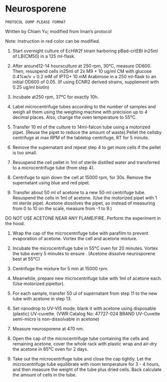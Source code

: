 # Neurosporene

`PROTOCOL DUMP PLEASE FORMAT`

Written by Chiam Yu; modified from Iman’s protocol

Note: Instruction in red color can be modified.

1. Start overnight culture of EcHW2f strain harboring pBad-crtEBI in25ml of  LB\(CM50\) in a 125 ml-flask.

2. After around12-14 hoursculture at  250 rpm, 30°C, measure OD600. Then, resuspend cells in25ml of 2x M9 + 10 ug/ml CM with glucose 0.4%w/v +  0.2 mM of IPTG+  10 mM Arabinose in a 250 ml-flask to an initial OD600 of 0.05. \(If using ECNR2 derived strains, supplement with 0.25 ug/ml biotin\)

3. Incubate at250 rpm, 37°C for exactly 10h.

4. Label microcentrifuge tubes according to the number of samples and weigh all them using the weighing machine with precision up to 4 decimal places. Also, change the oven temperature to 55°C.

5. Transfer 10 ml of the culture to 14ml-falcon tube using a motorized pipet. \(Reuse the pipet to reduce the amount of waste\).Pellet the cellsby centrifuge at max RPM of the tabletop centrifuge, RT for 5 minute.

6. Remove the supernatant and repeat step 4 to get more cells if the pellet is too small.

7. Resuspend the cell pellet  in 1ml of sterile distilled water and transferred to a microcentrifuge tube \(from step 4\).

8. Centrifuge to spin down the cell at 15000 rpm, for 30s. Remove the supernatant using blue and red pipet.

9. Transfer about 50 ml of acetone to a new 50-ml centrifuge tube. Resuspend the cells in 1ml of acetone. \(Use the motorized pipet with 1 ml sterile pipet. Acetone dissolves the pipet, so instead of measuring from 0 to 10 on the scale, measure from -1 to 9.\)

DO NOT USE ACETONE NEAR ANY FLAME/FIRE. Perform the experiment in the hood.

1. Wrap the cap of the microcentrifuge tube with parafilm to prevent evaporation of acetone. Vortex the cell and acetone mixture.

2. Incubate the microcentrifuge tube in 55°C oven for 20 minutes. Vortex the tube every 5 minutes to ensure . \(Acetone dissolve neurosporene best at 55°C\)

3. Centrifuge the mixture for 5 min at 15000 rpm.

4. Meanwhile, prepare new microcentrifuge tube with 1ml of acetone each. \(Use motorized pipettor\).

5. For each sample, transfer 50 ul of supernatant from step 11 to the new tube with acetone in step 13.

6. Set nanodrop to UV-VIS mode, blank it with acetone using disposable \(plastic\) UV-cuvette. \(VWR Catalog No:  47727-024 BRAND UV-Cuvette semi-micro is non-dissolvable in acetone\)

7. Measure neurosporene at 470 nm.

8. Open the cap of the microcentrifuge tube containing the cells and remaining acetone, cover the whole rack with plastic wrap and air-dry the acetone in 65°C oven for 2 days.

9. Take out the microcentrifuge tube and close the cap tightly. Let the microcentrifuge tube equilibrate with room temperature for 3 - 4 hours, and then measure the weight of the tube plus dried cells. Back calculate the amount of cells in the tube.



